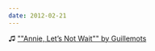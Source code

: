 ```yaml
---
date: 2012-02-21
---
```


♫ [""Annie, Let’s Not Wait"" by Guillemots](https://music.apple.com/gb/music-video/annie-lets-not-wait/1445685353)
